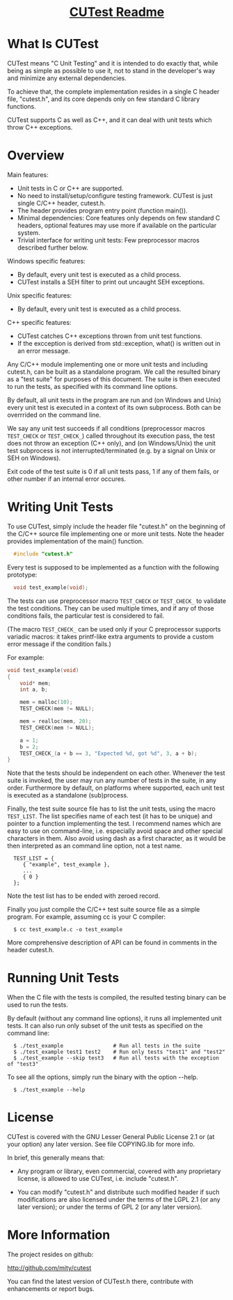 <h1 align="center"><a href="https://github.com/mity/cutest">CUTest Readme</a></h1>


What Is CUTest
==============

CUTest means "C Unit Testing" and it is intended to do exactly that, while
being as simple as possible to use it, not to stand in the developer's way
and minimize any external dependencies.

To achieve that, the complete implementation resides in a single C header file,
"cutest.h", and its core depends only on few standard C library functions.

CUTest supports C as well as C++, and it can deal with unit tests which throw
C++ exceptions.


Overview
========

Main features:
* Unit tests in C or C++ are supported.
* No need to install/setup/configure testing framework. CUTest is just single
C/C++ header, cutest.h.
* The header provides program entry point (function main()).
* Minimal dependencies: Core features only depends on few standard C headers,
optional features may use more if available on the particular system.
* Trivial interface for writing unit tests: Few preprocessor macros described
further below.

Windows specific features:
* By default, every unit test is executed as a child process.
* CUTest installs a SEH filter to print out uncaught SEH exceptions.

Unix specific features:
* By default, every unit test is executed as a child process.

C++ specific features:
* CUTest catches C++ exceptions thrown from unit test functions.
* If the excception is derived from std::exception, what() is written out
in an error message.

Any C/C++ module implementing one or more unit tests and including cutest.h,
can be built as a standalone program. We call the resulted binary as a "test
suite" for purposes of this document. The suite is then executed to run the
tests, as specified with its command line options.

By default, all unit tests in the program are run and (on Windows and Unix)
every unit test is executed in a context of its own subprocess. Both can be
overrrided on the command line.

We say any unit test succeeds if all conditions (preprocessor macros `TEST_CHECK`
or `TEST_CHECK_`) called throughout its execution pass, the test does not throw
an exception (C++ only), and (on Windows/Unix) the unit test subprocess is not
interrupted/terminated (e.g. by a signal on Unix or SEH on Windows).

Exit code of the test suite is 0 if all unit tests pass, 1 if any of them fails,
or other number if an internal error occures.


Writing Unit Tests
==================

To use CUTest, simply include the header file "cutest.h" on the beginning of
the C/C++ source file implementing one or more unit tests. Note the header
provides implementation of the main() function.

```C
  #include "cutest.h"
```

Every test is supposed to be implemented as a function with the following
prototype:

```C
  void test_example(void);
```

The tests can use preprocessor macro `TEST_CHECK` or `TEST_CHECK_` to validate the
test conditions. They can be used multiple times, and if any of those conditions
fails, the particular test is considered to fail.

(The macro `TEST_CHECK_` can be used only if your C preprocessor supports variadic
macros: it takes printf-like extra arguments to provide a custom error message
if the condition fails.)

For example:

  ```C
  void test_example(void)
  {
      void* mem;
      int a, b;

      mem = malloc(10);
      TEST_CHECK(mem != NULL);

      mem = realloc(mem, 20);
      TEST_CHECK(mem != NULL);

      a = 1;
      b = 2;
      TEST_CHECK_(a + b == 3, "Expected %d, got %d", 3, a + b);
  }
  ```

Note that the tests should be independent on each other. Whenever the test
suite is invoked, the user may run any number of tests in the suite, in any
order. Furthermore by default, on platforms where supported, each unit test
is executed as a standalone (sub)process.

Finally, the test suite source file has to list the unit tests, using the
macro `TEST_LIST`. The list specifies name of each test (it has to be unique)
and pointer to a function implementing the test. I recommend names which are
easy to use on command-line, i.e. especially avoid space and other special
characters in them. Also avoid using dash as a first character, as it would
be then interpreted as an command line option, not a test name.

```
  TEST_LIST = {
     { "example", test_example },
     ...
     { 0 }
  };
```

Note the test list has to be ended with zeroed record.

Finally you just compile the C/C++ test suite source file as a simple program.
For example, assuming cc is your C compiler:

```
  $ cc test_example.c -o test_example
```

More comprehensive description of API can be found in comments in the header
cutest.h.


Running Unit Tests
==================

When the C file with the tests is compiled, the resulted testing binary can be
used to run the tests.

By default (without any command line options), it runs all implemented unit
tests. It can also run only subset of the unit tests as specified on the
command line:

```
  $ ./test_example                # Run all tests in the suite
  $ ./test_example test1 test2    # Run only tests "test1" and "test2"
  $ ./test_example --skip test3   # Run all tests with the exception of "test3"
```

To see all the options, simply run the binary with the option --help.

```
  $ ./test_example --help
```


License
=======

CUTest is covered with the GNU Lesser General Public License 2.1 or
(at your option) any later version. See file COPYING.lib for more info.

In brief, this generally means that:

* Any program or library, even commercial, covered with any proprietary
  license, is allowed to use CUTest, i.e. include "cutest.h".

* You can modify "cutest.h" and distribute such modified header if such
  modifications are also licensed under the terms of the LGPL 2.1  (or any
  later version); or under the terms of GPL 2 (or any later version).


More Information
================

The project resides on github:

  http://github.com/mity/cutest

You can find the latest version of CUTest.h there, contribute with enhancements
or report bugs.
